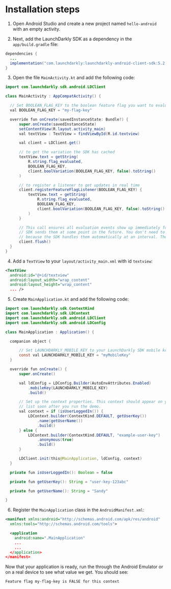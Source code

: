 # Installation steps
1. Open Android Studio and create a new project named `hello-android` with an empty activity.

2. Next, add the LaunchDarkly SDK as a dependency in the `app/build.gradle` file:
```java
dependencies {
  ...
  implementation("com.launchdarkly:launchdarkly-android-client-sdk:5.2.0")
}
```

3. Open the file `MainActivity.kt` and add the following code:
```java
import com.launchdarkly.sdk.android.LDClient

class MainActivity : AppCompatActivity() {

  // Set BOOLEAN_FLAG_KEY to the boolean feature flag you want to evaluate.
  val BOOLEAN_FLAG_KEY = "my-flag-key"

  override fun onCreate(savedInstanceState: Bundle?) {
      super.onCreate(savedInstanceState)
      setContentView(R.layout.activity_main)
      val textView : TextView = findViewById(R.id.textview)

      val client = LDClient.get()

      // to get the variation the SDK has cached
      textView.text = getString(
          R.string.flag_evaluated,
          BOOLEAN_FLAG_KEY,
          client.boolVariation(BOOLEAN_FLAG_KEY, false).toString()
      )

      // to register a listener to get updates in real time
      client.registerFeatureFlagListener(BOOLEAN_FLAG_KEY) {
          textView.text = getString(
              R.string.flag_evaluated,
              BOOLEAN_FLAG_KEY,
              client.boolVariation(BOOLEAN_FLAG_KEY, false).toString()
          )
      }

      // This call ensures all evaluation events show up immediately for this demo. Otherwise, the
      // SDK sends them at some point in the future. You don't need to call this in production,
      // because the SDK handles them automatically at an interval. The interval is customizable.
      client.flush()
  }
}
```

4. Add a `TextView` to your `layout/activity_main.xml` with id `textview`:
```xml
<TextView
  android:id="@+id/textview"
  android:layout_width="wrap_content"
  android:layout_height="wrap_content"
  ... />
```

5. Create `MainApplication.kt` and add the following code:
```java
import com.launchdarkly.sdk.ContextKind
import com.launchdarkly.sdk.LDContext
import com.launchdarkly.sdk.android.LDClient
import com.launchdarkly.sdk.android.LDConfig

class MainApplication : Application() {

  companion object {

      // Set LAUNCHDARKLY_MOBILE_KEY to your LaunchDarkly SDK mobile key.
      const val LAUNCHDARKLY_MOBILE_KEY = "myMobileKey"
  }

  override fun onCreate() {
      super.onCreate()

      val ldConfig = LDConfig.Builder(AutoEnvAttributes.Enabled)
          .mobileKey(LAUNCHDARKLY_MOBILE_KEY)
          .build()

      // Set up the context properties. This context should appear on your LaunchDarkly contexts
      // list soon after you run the demo.
      val context = if (isUserLoggedIn()) {
          LDContext.builder(ContextKind.DEFAULT, getUserKey())
              .name(getUserName())
              .build()
      } else {
          LDContext.builder(ContextKind.DEFAULT, "example-user-key")
              .anonymous(true)
              .build()
      }

      LDClient.init(this@MainApplication, ldConfig, context)
  }

  private fun isUserLoggedIn(): Boolean = false

  private fun getUserKey(): String = "user-key-123abc"

  private fun getUserName(): String = "Sandy"

}
```

6. Register the `MainApplication` class in the `AndroidManifest.xml`:
```xml
<manifest xmlns:android="http://schemas.android.com/apk/res/android"
  xmlns:tools="http://schemas.android.com/tools">

  <application
    android:name=".MainApplication"
    ...
    ...
  </application>
</manifest>
```

Now that your application is ready, run the through the Android Emulator or on a real device to see what value we get. You should see:

`Feature flag my-flag-key is FALSE for this context`
